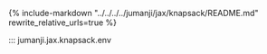 {%
   include-markdown "../../../../jumanji/jax/knapsack/README.md"
   rewrite_relative_urls=true
%}

::: jumanji.jax.knapsack.env
